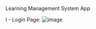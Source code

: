 Learning Management System App

  I - Login Page:
                ![image](https://github.com/umutcanargun/Final-Project/assets/36049614/4315a68c-d860-40b8-a675-c9538e994ae2)
